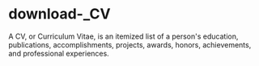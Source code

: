 # download-_CV
A CV, or Curriculum Vitae, is an itemized list of a person's education, publications, accomplishments, projects, awards, honors, achievements, and professional experiences.

